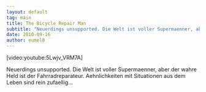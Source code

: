 ```yaml
---
layout: default
tag: main
title: The Bicycle Repair Man
subtitle: "Neuerdings unsupported. Die Welt ist voller Supermaenner, aber der wahre Held ist der Fahrradreparateur. Aehnlichkeiten mit Situationen aus dem Leben sind rein zufaellig..."
date: 2010-09-16
author: eumel8
---
```


[video:youtube:5Lwjv_VRM7A]

Neuerdings unsupported. Die Welt ist voller Supermaenner, aber der wahre Held ist der Fahrradreparateur. Aehnlichkeiten mit Situationen aus dem Leben sind rein zufaellig...
